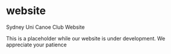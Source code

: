 # website
Sydney Uni Canoe Club Website

This is a placeholder while our website is under development. We appreciate your patience
